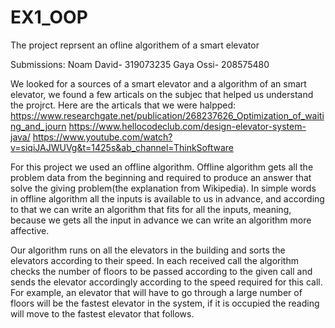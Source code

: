 # EX1_OOP

The project reprsent an ofline algorithem of a smart elevator

Submissions: Noam David- 319073235 Gaya Ossi- 208575480

We looked for a sources of a smart elevator and a algorithm of an smart elevator, 
we found a few articals on the subjec that helped us understand the projrct. 
Here are the articals that we were halpped:
https://www.researchgate.net/publication/268237626_Optimization_of_waiting_and_journ
https://www.hellocodeclub.com/design-elevator-system-java/
https://www.youtube.com/watch?v=siqiJAJWUVg&t=1425s&ab_channel=ThinkSoftware

For this project we used an offline algorithm.
Offline algorithm gets all the problem data from the beginning and required to produce an answer that solve the giving problem(the explanation from Wikipedia).
In simple words in offline algorithm all the inputs is available to us in advance, 
and according to that we can write an algorithm that fits for all the inputs,
meaning, because we gets all the input in advance we can write an algorithm more affective.


Our algorithm runs on all the elevators in the building and sorts the elevators according to their speed.
In each received call the algorithm checks the number of floors to be passed according to the given call
and sends the elevator accordingly according to the speed required for this call.
For example, an elevator that will have to go through a large number of floors will be the fastest elevator in the system,
if it is occupied the reading will move to the fastest elevator that follows.









